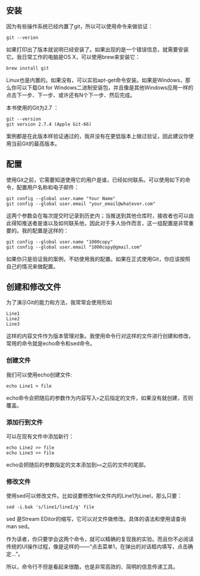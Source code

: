## 安装

因为有些操作系统已经内置了git，所以可以使用命令来做验证：

    git --verion 

如果打印出了版本就说明已经安装了。如果出现的是一个错误信息，就需要安装它。我日常工作的电脑是OS X，可以使用brew来安装它：

    brew install git 

Linux也是内置的。如果没有，可以实验apt-get命令安装。如果是Windows，那么你可以下载Git for Windows二进制安装包，并且像是其他Windows应用一样的点击下一步、下一步、或许还有N个下一步、然后完成。

本书使用的Git为2.7 ：

    git --version
    git version 2.7.4 (Apple Git-66)

案例都是在此版本样验证通过的，我并没有在更低版本上做过验证，因此建议你使用当前Git的最高版本。

## 配置

使用Git之前，它需要知道使用它的用户是谁，已经如何联系。可以使用如下的命令，配置用户名称和电子邮件：

    git config --global user.name "Your Name"
    git config --global user.email "your_email@whatever.com"

这两个参数会在每次提交时记录到历史内；当推送到其他仓库时，接收者也可以由此得知推送者是谁以及如何联系他，因此对于多人协作而言，这一组配置是非常重要的。我的配置是这样的：

    git config --global user.name "1000copy"
    git config --global user.email "1000copy@gmail.com"

如果你只是验证我的案例，不妨使用我的配置。如果在正式使用Git，你应该按照自己的情况来做配置。

## 创建和修改文件

为了演示Git的能力和方法，我常常会使用形如

    Line1
    Line2
    Line3

这样的内容文件作为版本管理对象。我使用命令行对这样的文件进行创建和修改，常用的命令就是echo命令和sed命令。

### 创建文件


我们可以使用echo创建文件:

    echo Line1 > file

echo命令会把随后的参数作为内容写入`>`之后指定的文件，如果没有就创建，否则覆盖。

### 添加行到文件

可以在现有文件中添加新行：

    echo Line2 >> file
    echo Line3 >> file

echo会把随后的参数指定的文本添加到`>>`之后的文件的尾部。

### 修改文件

使用sed可以修改文件。比如说要修改file文件内的Line1为LineI，那么只要：

    sed -i.bak 's/line1/lineI/g' file

sed 是Stream EDitor的缩写，它可以对文件做修改。具体的语法和使用请查询 man sed。

作为读者，你只要学会这两个命令，就可以精确的复现我的实验。而且你不必阅读传统的UI操作过程，像是这样的——“点击菜单1，在弹出的对话框内填写，点击确定...”。

所以，命令行不但是看起来很酷，也是非常高效的、简明的信息传递工具。 
